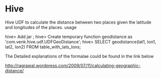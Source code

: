 Hive
====

Hive UDF to calculate the distance between two places given the latitude and longitudes of the places. usage

hive> Add jar <add the jar including the path>;
hive> Create temporary function geodistance as 'com.venk.hive.udf.UDFGeoDistance';
hive> SELECT geodistance(lat1, lon1, lat2, lon2) FROM table_with_lats_lons; 

The Detailed explanations of the formalae could be found in the link below

http://ragrawal.wordpress.com/2009/07/11/calculating-geographic-distance/



